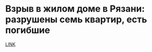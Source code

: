 # Взрыв в жилом доме в Рязани: разрушены семь квартир, есть погибшие



[LINK](https://varlamov.ru/2029564.html)